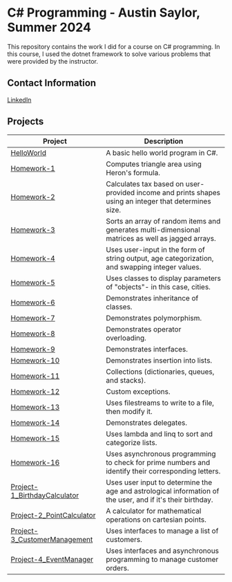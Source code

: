 # C# Programming - Austin Saylor, Summer 2024

This repository contains the work I did for a course on C# programming. In this course, I used the dotnet framework to solve various problems that were provided by the instructor.

## Contact Information
[LinkedIn]

## Projects

| Project    | Description                                   |
| ------------- | --------------------------------------------- |
| [HelloWorld]   | A basic hello world program in C#.             |  |
| [Homework-1]    | Computes triangle area using Heron's formula. |  |
| [Homework-2]    | Calculates tax based on user-provided income and prints shapes using an integer that determines size. |
| [Homework-3]    | Sorts an array of random items and generates multi-dimensional matrices as well as jagged arrays. |
| [Homework-4]    | Uses user-input in the form of string output, age categorization, and swapping integer values. |
| [Homework-5]    | Uses classes to display parameters of "objects"- in this case, cities. |
| [Homework-6]    | Demonstrates inheritance of classes. |
| [Homework-7]    | Demonstrates polymorphism. |
| [Homework-8]    | Demonstrates operator overloading. |
| [Homework-9]    | Demonstrates interfaces. |
| [Homework-10]   | Demonstrates insertion into lists. |
| [Homework-11]   | Collections (dictionaries, queues, and stacks). |
| [Homework-12]   | Custom exceptions. |
| [Homework-13]   | Uses filestreams to write to a file, then modify it. |
| [Homework-14]   | Demonstrates delegates. |
| [Homework-15]   | Uses lambda and linq to sort and categorize lists. |
| [Homework-16]   | Uses asynchronous programming to check for prime numbers and identify their corresponding letters. |
| [Project-1_BirthdayCalculator] | Uses user input to determine the age and astrological information of the user, and if it's their birthday. |
| [Project-2_PointCalculator] | A calculator for mathematical operations on cartesian points.
| [Project-3_CustomerManagement] | Uses interfaces to manage a list of customers. |
| [Project-4_EventManager] | Uses interfaces and asynchronous programming to manage customer orders. |

[LinkedIn]: https://www.linkedin.com/in/austin-saylor-08b1a4209/
[HelloWorld]: https://github.com/austin-saylor/C-Sharp-Programming-asaylor/blob/main/HelloWorld/Hello.cs
[Homework-1]: https://github.com/austin-saylor/C-Sharp-Programming-asaylor/tree/main/Homework/HW1
[Homework-2]: https://github.com/austin-saylor/C-Sharp-Programming-asaylor/tree/main/Homework/HW2
[Homework-3]: https://github.com/austin-saylor/C-Sharp-Programming-asaylor/tree/main/Homework/HW3
[Homework-4]: https://github.com/austin-saylor/C-Sharp-Programming-asaylor/tree/main/Homework/HW4
[Homework-5]: https://github.com/austin-saylor/C-Sharp-Programming-asaylor/tree/main/Homework/HW5
[Homework-6]: https://github.com/austin-saylor/C-Sharp-Programming-asaylor/tree/main/Homework/HW6
[Homework-7]: https://github.com/austin-saylor/C-Sharp-Programming-asaylor/tree/main/Homework/HW7
[Homework-8]: https://github.com/austin-saylor/C-Sharp-Programming-asaylor/tree/main/Homework/HW8
[Homework-9]: https://github.com/austin-saylor/C-Sharp-Programming-asaylor/tree/main/Homework/HW9
[Homework-10]: https://github.com/austin-saylor/C-Sharp-Programming-asaylor/tree/main/Homework/HW10
[Homework-11]: https://github.com/austin-saylor/C-Sharp-Programming-asaylor/tree/main/Homework/HW11
[Homework-12]: https://github.com/austin-saylor/C-Sharp-Programming-asaylor/tree/main/Homework/HW12
[Homework-13]: https://github.com/austin-saylor/C-Sharp-Programming-asaylor/tree/main/Homework/HW13
[Homework-14]: https://github.com/austin-saylor/C-Sharp-Programming-asaylor/tree/main/Homework/HW14
[Homework-15]: https://github.com/austin-saylor/C-Sharp-Programming-asaylor/tree/main/Homework/HW15
[Homework-16]: https://github.com/austin-saylor/C-Sharp-Programming-asaylor/tree/main/Homework/HW16
[Project-1_BirthdayCalculator]: https://github.com/austin-saylor/C-Sharp-Programming-asaylor/tree/main/Projects/BirthdayCalculator
[Project-2_PointCalculator]: https://github.com/austin-saylor/C-Sharp-Programming-asaylor/tree/main/Projects/PointCalculator
[Project-3_CustomerManagement]: https://github.com/austin-saylor/C-Sharp-Programming-asaylor/blob/main/Projects/CustomerManagement/CustomerManagement.cs
[Project-4_EventManager]: https://github.com/austin-saylor/C-Sharp-Programming-asaylor/tree/main/Projects/EventManager